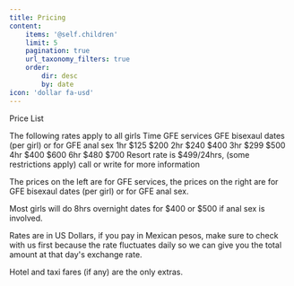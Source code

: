 ```yaml
---
title: Pricing
content:
    items: '@self.children'
    limit: 5
    pagination: true
    url_taxonomy_filters: true
    order:
        dir: desc
        by: date
icon: 'dollar fa-usd'
---
```


Price List

The following rates apply to all girls
Time	GFE services	GFE bisexaul dates (per girl) or for GFE anal sex
1hr	$125	$200
2hr	$240	$400
3hr	$299	$500
4hr	$400	$600
6hr	$480	$700
Resort rate is $499/24hrs, (some restrictions apply) call or write for more information


The prices on the left are for GFE services, the prices on the right are for GFE bisexaul dates (per girl) or for GFE anal sex.


Most girls will do 8hrs overnight dates for $400 or $500 if anal sex is involved.


Rates are in US Dollars, if you pay in Mexican pesos, make sure to check with us first because the rate fluctuates daily so we can give you the total amount at that day's exchange rate.


Hotel and taxi fares (if any) are the only extras.